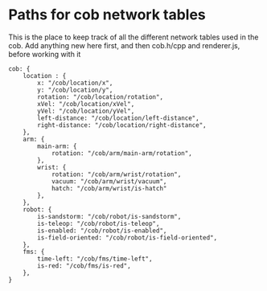 # Paths for cob network tables
This is the place to keep track of all the different network tables used in the cob. 
Add anything new here first, and then cob.h/cpp and renderer.js, before working with it

```
cob: {
    location : {
        x: "/cob/location/x",
        y: "/cob/location/y",
        rotation: "/cob/location/rotation",
        xVel: "/cob/location/xVel",
        yVel: "/cob/location/yVel",
        left-distance: "/cob/location/left-distance",
        right-distance: "/cob/location/right-distance",
    },
    arm: {
        main-arm: {
            rotation: "/cob/arm/main-arm/rotation",
        },
        wrist: {
            rotation: "/cob/arm/wrist/rotation",
            vacuum: "/cob/arm/wrist/vacuum",
            hatch: "/cob/arm/wrist/is-hatch"
        },
    },
    robot: {
        is-sandstorm: "/cob/robot/is-sandstorm",
        is-teleop: "/cob/robot/is-teleop",
        is-enabled: "/cob/robot/is-enabled",
        is-field-oriented: "/cob/robot/is-field-oriented",
    },
    fms: {
        time-left: "/cob/fms/time-left",
        is-red: "/cob/fms/is-red",
    },
}

```
